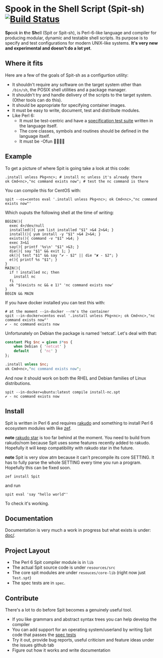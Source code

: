# Spook in the Shell Script (Spit-sh) [![Build Status](https://travis-ci.org/spitsh/spitsh.svg?branch=master)](https://travis-ci.org/spitsh/spitsh)

**Sp**ook **i**n **t**he **Sh**ell (Spit or Spit-sh), is Perl-6-like
language and compiler for producing modular, dynamic and testable
shell scripts. Its purpose is to specify and test configurations for
modern UNIX-like systems. **It's very new and experimental and doesn't
do a lot yet**.


## Where it fits
Here are a few of the goals of Spit-sh as a configurtion utility:

- It shouldn't require any software on the target system other than
  `/bin/sh`, the POSIX shell utilities and a package manager.
- It shouldn't try and handle delivery of the scripts to the target
  system. (Other tools can do this).
- It should be appropriate for specifying container images.
- It must be easy to write, document, test and distribute modules.
- Like Perl 6:
  - It must be test-centric and have
    a [specification test suite](spec) written in the language itself.
  - The core classes, symbols and routines should be defined in the
    language itself.
  - It must be -Ofun 👻🐚💕🦋

## Example
To get a picture of where Spit is going take a look at this code:

``` perl6
.install unless Pkg<nc>; # install nc unless it's already there
ok Cmd<nc>,"nc command exists now"; # test the nc command is there

```
You can compile this for CentOS with:

``` shell
spit --os=centos eval '.install unless Pkg<nc>; ok Cmd<nc>,"nc command exists now"'
```
Which ouputs the following shell at the time of writing:

``` shell
BEGIN(){
  exec 4>/dev/null
  installed(){ yum list installed "$1" >&4 2>&4; }
  install(){ yum install -y "$1" >&4 2>&4; }
  exists(){ command -v "$1" >&4; }
  exec 3>&1
  say(){ printf '%s\n' "$1" >&3; }
  die(){ say "$1" && exit 1; }
  ok(){ test "$1" && say "✔ - $2" || die "✘ - $2"; }
  e(){ printf %s "$1"; }
}
MAIN(){
  if ! installed nc; then
    install nc
  fi
  ok "$(exists nc && e 1)" 'nc command exists now'
}
BEGIN && MAIN
```
If you have docker installed you can test this with:

``` shell
# at the moment --in-docker --rm's the container
spit --in-docker=centos eval '.install unless Pkg<nc>; ok Cmd<nc>,"nc command exists now"'
✔ - nc command exists now
```

Unfortunately on Debian the package is named 'netcat'. Let's deal with that:

``` perl
constant Pkg $nc = given $*os {
    when Debian { 'netcat' }
    default     { 'nc' }
};

.install unless $nc;
ok Cmd<nc>,"nc command exists now";
```

And now it should work on both the RHEL and Debian families of
Linux distributions.

```
spit --in-docker=ubuntu:latest compile install-nc.spt
✔ - nc command exists now
```

## Install

Spit is written in Perl 6 and
requires [rakudo](https://github.com/rakudo/rakudo) and something to
install Perl 6 ecosystem modules with
like [zef](https://github.com/ugexe/zef).

**note** [rakudo star](http://rakudo.org/how-to-get-rakudo/) is too
far behind at the moment. You need to build from rakudo/nom because
Spit uses some features recently added to rakudo. Hopefully it will
keep compatibility with rakudo star in the future.

**note** Spit is very slow atm because it can't precompile its core
SETTING. It has to fully parse the whole SETTING every time you run a
program. Hopefully this can be fixed soon.

```shell
zef install Spit
```
and run
```shell
spit eval 'say "hello world"'
```
To check it's working.

## Documentation

Documentation is very much a work in progress but what exists is under: [doc/](doc).

## Project Layout

* The Perl 6 Spit compiler module is in `lib`
* The actual Spit source code is under `resources/src`
* The core spit modules are under `resouces/core-lib` (right now just `Test.spt`)
* The spec tests are in `spec`.

## Contribute

There's a lot to do before Spit becomes a genuinely useful tool.

* If you like grammars and abstract syntax trees you can
  help develop the compiler
* You can add support for an operating system/userland by writing Spit
  code that passes the [spec tests](spec)
* Try it out, provide bug reports, useful criticism and feature ideas under the
  issues github tab
* Figure out how it works and write documentation

